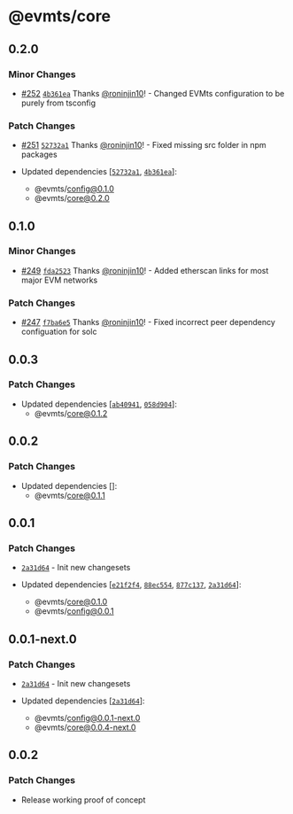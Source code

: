 # @evmts/core

## 0.2.0

### Minor Changes

- [#252](https://github.com/evmts/evmts-monorepo/pull/252) [`4b361ea`](https://github.com/evmts/evmts-monorepo/commit/4b361ea43fb34541bee4f75c8bea9d93543b1813) Thanks [@roninjin10](https://github.com/roninjin10)! - Changed EVMts configuration to be purely from tsconfig

### Patch Changes

- [#251](https://github.com/evmts/evmts-monorepo/pull/251) [`52732a1`](https://github.com/evmts/evmts-monorepo/commit/52732a1bcd59faa7970e5298d1e71a61c687fd67) Thanks [@roninjin10](https://github.com/roninjin10)! - Fixed missing src folder in npm packages

- Updated dependencies [[`52732a1`](https://github.com/evmts/evmts-monorepo/commit/52732a1bcd59faa7970e5298d1e71a61c687fd67), [`4b361ea`](https://github.com/evmts/evmts-monorepo/commit/4b361ea43fb34541bee4f75c8bea9d93543b1813)]:
  - @evmts/config@0.1.0
  - @evmts/core@0.2.0

## 0.1.0

### Minor Changes

- [#249](https://github.com/evmts/evmts-monorepo/pull/249) [`fda2523`](https://github.com/evmts/evmts-monorepo/commit/fda25237cea8a4e94fc6dc043174810ae441fb8e) Thanks [@roninjin10](https://github.com/roninjin10)! - Added etherscan links for most major EVM networks

### Patch Changes

- [#247](https://github.com/evmts/evmts-monorepo/pull/247) [`f7ba6e5`](https://github.com/evmts/evmts-monorepo/commit/f7ba6e5546263d7a94baf50ca1010a2b505580e0) Thanks [@roninjin10](https://github.com/roninjin10)! - Fixed incorrect peer dependency configuation for solc

## 0.0.3

### Patch Changes

- Updated dependencies [[`ab40941`](https://github.com/evmts/evmts-monorepo/commit/ab40941221c4edacce16659ef88bdfdb90c325bb), [`058d904`](https://github.com/evmts/evmts-monorepo/commit/058d90474598ea790d4de9fd8501381a77edbcb6)]:
  - @evmts/core@0.1.2

## 0.0.2

### Patch Changes

- Updated dependencies []:
  - @evmts/core@0.1.1

## 0.0.1

### Patch Changes

- [`2a31d64`](https://github.com/evmts/evmts-monorepo/commit/2a31d640b61a3e3eda63e0ca0442104ea27bfaec) - Init new changesets

- Updated dependencies [[`e21f2f4`](https://github.com/evmts/evmts-monorepo/commit/e21f2f4fbdafc7d6d859f513afa319b9812826f0), [`88ec554`](https://github.com/evmts/evmts-monorepo/commit/88ec554a592d29aaba0a0d69ec61fd75118e817c), [`877c137`](https://github.com/evmts/evmts-monorepo/commit/877c137dfbe8a143099ddb0656236c35bceb2f87), [`2a31d64`](https://github.com/evmts/evmts-monorepo/commit/2a31d640b61a3e3eda63e0ca0442104ea27bfaec)]:
  - @evmts/core@0.1.0
  - @evmts/config@0.0.1

## 0.0.1-next.0

### Patch Changes

- [`2a31d64`](https://github.com/evmts/evmts-monorepo/commit/2a31d640b61a3e3eda63e0ca0442104ea27bfaec) - Init new changesets

- Updated dependencies [[`2a31d64`](https://github.com/evmts/evmts-monorepo/commit/2a31d640b61a3e3eda63e0ca0442104ea27bfaec)]:
  - @evmts/config@0.0.1-next.0
  - @evmts/core@0.0.4-next.0

## 0.0.2

### Patch Changes

- Release working proof of concept
